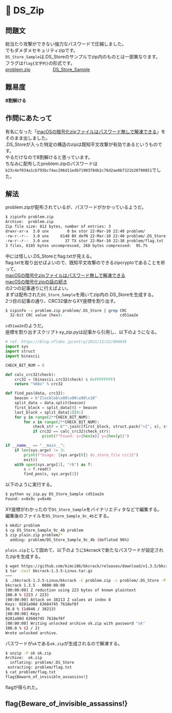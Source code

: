 # 🧊 DS_Zip

## 問題文
総当たり攻撃ができない強力なパスワードで圧縮しました。  
でもダメダメセキュリティzipです。  
`DS_Store_Sample`は.DS_Storeのサンプルでzip内のものとは一部異なります。  
フラグは`flag{文字列}`の形式です。  
[problem.zip](files/problem.zip)　　　　　[DS_Store_Sample](files/DS_Store_Sample)  

## 難易度
**8割解ける**  

## 作問にあたって
有名になった「[macOSの暗号化zipファイルはパスワード無しで解凍できる](https://blog.nflabs.jp/entry/2021/10/06/095121)」をそのまま出しました。  
.DS_Storeが入った特定の構造のzipは既知平文攻撃が有効であるというものです。  
やるだけなので8割解けると思っています。  
ちなみに配布したproblem.zipのパスワードは`b23c4ef034a1cb793bcf4ac296d11edb71903784b2c76d2ae0b7321b20790851`でした。  

## 解法
problem.zipが配布されているが、パスワードがかかっているようだ。  
```bash
$ zipinfo problem.zip
Archive:  problem.zip
Zip file size: 812 bytes, number of entries: 3
drwxr-xr-x  3.0 unx        0 bx stor 22-Mar-10 22:40 problem/
-rw-r--r--  3.0 unx     6148 BX defN 22-Mar-10 22:40 problem/.DS_Store
-rw-r--r--  3.0 unx       37 TX stor 22-Mar-10 22:38 problem/flag.txt
3 files, 6185 bytes uncompressed, 268 bytes compressed:  95.7%
```
中には怪しい.DS_Storeとflag.txtが見える。  
flag.txtを取り出せばよいので、既知平文攻撃のできるzipcryptoであることを祈って、  
[macOSの暗号化zipファイルはパスワード無しで解凍できる](https://blog.nflabs.jp/entry/2021/10/06/095121)  
[macOSの暗号化zipの話の続き](https://blog.nflabs.jp/entry/2021/12/22/094845)  
の2つの記事通りに行えばよい。  
まずは配布された`DS_Store_Sample`を用いてzip内の.DS_Storeを生成する。  
2つ目の記事の通り、CRC32値からXY座標を割り出す。  
```bash
$ zipinfo -v problem.zip problem/.DS_Store | grep CRC
  32-bit CRC value (hex):                         cd51aa2e
```
`cd51aa2e`のようだ。  
座標を割り出すスクリプトxy_zip.pyは記事から引用し、以下のようになる。  
```python
# ref. https://blog.nflabs.jp/entry/2021/12/22/094845
import sys
import struct
import binascii

CHECK_BIT_NUM = 8

def calc_crc32(check):
    crc32 = (binascii.crc32(check) & 0xFFFFFFFF)
    return "%08x" % crc32

def find_pos(data, crc32):
    beacon = b"Ilocblob\x00\x00\x00\x10"
    split_data = data.split(beacon)
    first_block = split_data[0] + beacon
    last_block = split_data[1][8:]
    for y in range(2**CHECK_BIT_NUM):
        for x in range(2**CHECK_BIT_NUM):
            check_str = b"".join([first_block, struct.pack(">I", x), struct.pack(">I", y) + last_block])
            if crc32 == calc_crc32(check_str):
                print(f"Found: x={hex(x)} y={hex(y)}")

if __name__ == "__main__":
    if len(sys.argv) != 3:
        print(f"Usage: {sys.argv[0]} ds_store_file crc32")
        exit()
    with open(sys.argv[1], "rb") as f:
        s = f.read()
        find_pos(s, sys.argv[2])
```
以下のように実行する。  
```bash
$ python xy_zip.py DS_Store_Sample cd51aa2e
Found: x=0x9c y=0x4b
```
XY座標がわかったので`DS_Store_Sample`をバイナリエディタなどで編集する。  
編集後のファイルを`DS_Store_Sample_9c_4b`とする。  
```bash
$ mkdir problem
$ cp DS_Store_Sample_9c_4b problem
$ zip plain.zip problem/*
  adding: problem/DS_Store_Sample_9c_4b (deflated 96%)
```
`plain.zip`として固めて、以下のようにbkcrackで新たなパスワードが設定されたzipを生成する。  
```bash
$ wget https://github.com/kimci86/bkcrack/releases/download/v1.3.5/bkcrack-1.3.5-Linux.tar.gz
$ tar -zxvf bkcrack-1.3.5-Linux.tar.gz
~~~
$ ./bkcrack-1.3.5-Linux/bkcrack -C problem.zip -c problem/.DS_Store -P plain.zip -p problem/DS_Store_Sample_9c_4b -U ok.zip ok
bkcrack 1.3.5 - 0000-00-00
[00:00:00] Z reduction using 223 bytes of known plaintext
100.0 % (223 / 223)
[00:00:00] Attack on 38213 Z values at index 8
Keys: 0281a98d 63604745 7610ef8f
36.8 % (14046 / 38213)
[00:00:00] Keys
0281a98d 63604745 7610ef8f
[00:00:00] Writing unlocked archive ok.zip with password "ok"
100.0 % (2 / 2)
Wrote unlocked archive.
```
パスワードが`ok`である`ok.zip`が生成されるので解凍する。  
```bash
$ unzip -P ok ok.zip
Archive:  ok.zip
  inflating: problem/.DS_Store
 extracting: problem/flag.txt
$ cat problem/flag.txt
flag{Beware_of_invisible_assassins!}
```
flagが得られた。  

## flag{Beware_of_invisible_assassins!}